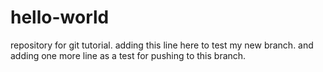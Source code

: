 # hello-world
repository for git tutorial.
adding this line here to test my new branch.
and adding one more line as a test for pushing to this branch.
